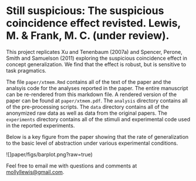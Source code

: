 Still suspicious: The suspicious coincidence effect revisted. Lewis, M. & Frank, M. C. (under review).
===

This project replicates Xu and Tenenbaum (2007a) and Spencer, Perone, Smith and Samuelson (2011) exploring the suspicious coincidence effect in concept generalization. We find that the effect is robust, but is sensitive to task pragmatics.

The file `paper/xtmem.Rmd` contains all of the text of the paper and the analsyis code for the analyses reported in the paper. The entire manuscript can be re-rendered from this markdown file. A rendered version of the paper can be found at `paper/xtmem.pdf`. The `analysis` directory contains all of the pre-processing scripts. The `data` directory contains all of the anonymized raw data as well as data from the original papers. The `experiments` directory contains all of the stimuli and experimental code used in the reported experiments. 

Below is a key figure from the paper showing that the rate of generalization to the basic level of abstraction under various experimental conditions.

![]paper/figs/barplot.png?raw=true)

Feel free to email me with questions and comments at mollyllewis@gmail.com.
